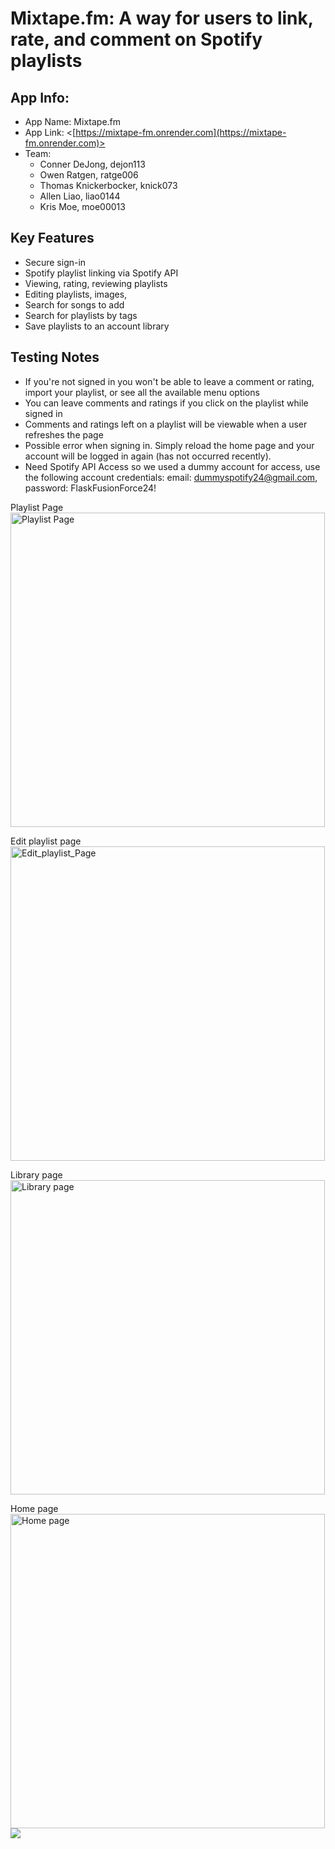 # Mixtape.fm: A way for users to link, rate, and comment on Spotify playlists

## App Info:

- App Name: Mixtape.fm
- App Link: <[https://mixtape-fm.onrender.com](https://mixtape-fm.onrender.com)>
- Team:
  - Conner DeJong, dejon113
  - Owen Ratgen, ratge006
  - Thomas Knickerbocker, knick073
  - Allen Liao, liao0144
  - Kris Moe, moe00013

## Key Features

- Secure sign-in
- Spotify playlist linking via Spotify API
- Viewing, rating, reviewing playlists
- Editing playlists, images,
- Search for songs to add
- Search for playlists by tags
- Save playlists to an account library

## Testing Notes

* If you're not signed in you won't be able to leave a comment or rating, import your playlist, or see all the available menu options
* You can leave comments and ratings if you click on the playlist while signed in
* Comments and ratings left on a playlist will be viewable when a user refreshes the page
* Possible error when signing in. Simply reload the home page and your account will be logged in again (has not occurred recently).
* Need Spotify API Access so we used a dummy account for access, use the following account credentials: email: dummyspotify24@gmail.com, password: FlaskFusionForce24!


Playlist Page
<img width="503" alt="Playlist Page" src="https://github.com/csci5117s24/project-1-the-flask-fusion-force/blob/main/FinalScreenshots/Screenshot%202024-02-28%20162241.png">

Edit playlist page
<img width="503" alt="Edit_playlist_Page" src="https://github.com/csci5117s24/project-1-the-flask-fusion-force/blob/main/FinalScreenshots/Screenshot%202024-02-28%20161854.png">

Library page
<img width="503" alt="Library page" src="https://github.com/csci5117s24/project-1-the-flask-fusion-force/blob/main/FinalScreenshots/Screenshot%202024-02-28%20161742.png">

Home page
<img width="503" alt="Home page" src="https://github.com/csci5117s24/project-1-the-flask-fusion-force/blob/main/FinalScreenshots/Screenshot%202024-02-28%20161707.png">
![](https://media.giphy.com/media/o0vwzuFwCGAFO/giphy.gif)




